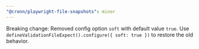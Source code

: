 ```yaml
---
"@cronn/playwright-file-snapshots": minor
---
```


Breaking change: Removed config option `soft` with default value `true`. Use `defineValidationFileExpect().configure({ soft: true })` to restore the old behavior.
